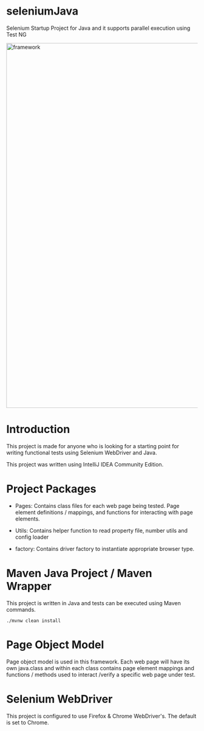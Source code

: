 # seleniumJava
Selenium Startup Project for Java and it supports parallel execution using Test NG

<img width="960" alt="framework" src="https://user-images.githubusercontent.com/35001674/173242942-4a528519-a633-4240-bae7-cc3a6d2fb4d5.png">

# Introduction
This project is made for anyone who is looking for a starting point for writing functional tests using Selenium WebDriver and Java.

This project was written using IntelliJ IDEA Community Edition.

# Project Packages
*  Pages:
Contains class files for each web page being tested. Page element definitions / mappings, and functions for interacting with page elements.

* Utils:
Contains helper function to read property file, number utils and config loader

* factory:
Contains driver factory to instantiate appropriate browser type.

# Maven Java Project / Maven Wrapper

This project is written in Java and tests can be executed using Maven commands.

`./mvnw clean install`

# Page Object Model

Page object model is used in this framework. Each web page will have its own java.class and within each class contains page element mappings and functions / methods used to interact /verify a specific web page under test.

# Selenium WebDriver
This project is configured to use Firefox & Chrome WebDriver's. The default is set to Chrome.




